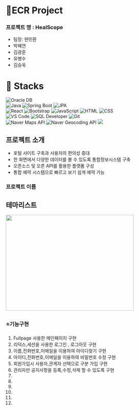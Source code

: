 # 🧩ECR Project

### 프로젝트 명 : HealScope 
<ul>
  <li>팀장: 현민환</li>
  <li>박혜연</li>
  <li>김광훈</li>
  <li>유병수</li>
  <li>김승욱</li>
</ul>

# 🚀 Stacks
<div> 
  <img src="https://img.shields.io/badge/Oracle-F80000?style=for-the-badge&logo=oracle&logoColor=white" alt="Oracle DB">
</div>
<div> 
  <img src="https://img.shields.io/badge/Java-007396?style=for-the-badge&logo=java&logoColor=white" alt="Java">   <img src="https://img.shields.io/badge/Spring%20Boot-6DB33F?style=for-the-badge&logo=springboot&logoColor=white" alt="Spring Boot">
  <img src="https://img.shields.io/badge/JPA-59666C?style=for-the-badge&logo=jpa&logoColor=white" alt="JPA"> </div>
<div> 
  <img src="https://img.shields.io/badge/React-61DAFB?style=for-the-badge&logo=react&logoColor=black" alt="React">
  <img src="https://img.shields.io/badge/Bootstrap-7952B3?style=for-the-badge&logo=bootstrap&logoColor=white" alt="Bootstrap"> 
  <img src="https://img.shields.io/badge/JavaScript-F7DF1E?style=for-the-badge&logo=javascript&logoColor=black" alt="JavaScript"> 
  <img src="https://img.shields.io/badge/HTML5-E34F26?style=for-the-badge&logo=html5&logoColor=white" alt="HTML"> 
  <img src="https://img.shields.io/badge/CSS3-1572B6?style=for-the-badge&logo=css3&logoColor=white" alt="CSS"> </div>
<div> 
  <img src="https://img.shields.io/badge/VS%20Code-007ACC?style=for-the-badge&logo=visualstudiocode&logoColor=white" alt="VS Code">
  <img src="https://img.shields.io/badge/SQL%20Developer-4479A1?style=for-the-badge&logo=oracle&logoColor=white" alt="SQL Developer">
  <img src="https://img.shields.io/badge/Git-F05032?style=for-the-badge&logo=git&logoColor=white" alt="Git"> 
</div>
<div> 
  <img src="https://img.shields.io/badge/Naver%20Maps%20API-03C75A?style=for-the-badge&logo=naver&logoColor=white" alt="Naver Maps API"> 
  <img src="https://img.shields.io/badge/Naver%20Geocoding%20API-03C75A?style=for-the-badge&logo=naver&logoColor=white" alt="Naver Geocoding API"> 
  <img src="https://img.shields.io/badge/kakao address API-FFCD00?style=for-the-badge&logo=kakaotalk&logoColor=black"> 
</div>

## 프로젝트 소개
<ul>
  <li>포털 사이트 구축과 사용자의 편의성 증대</li>
  <li>한 화면에서 다양한 데이터를 볼 수 있도록 통합정보시스템 구축</li>
  <li>오픈소스 및 오픈 API를 활용한 플랫폼 구성</li>
  <li>통합 예약 시스템으로 빠르고 보기 쉽게 예약 가능</li>
</ul>

<h3>프로젝트 이름</h3>
<h2>테마리스트</h2>
<img src="https://github.com/user-attachments/assets/bf493f1a-bc63-4cf3-8483-c24829b84d0c"  width="400px" height="300px">
<h2></h2>

### ⭐기능구현
<ol>
  <li>Fullpage 사용한 메인페이지 구현</li>
  <li>리덕스,세션을 사용한 로그인 , 로그아웃  구현</li>
  <li>이름,전화번호,이메일을 이용하여 아이디찾기 구현</li>
  <li>아이디,전화번호,이메일을 이용하여 비밀번호 수정 구현</li>
  <li>회원가입시 사용자,관계자 선택으로 구분 가입 구현</li>
  <li>관리자만 공지사항을 등록,수정,삭제 할 수 있도록 구현</li>
  
  <li></li>
  <li></li>
  <li></li>
  <li></li>
  <li></li>
  <li></li>
</ol>

